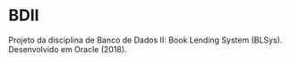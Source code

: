 # BDII

Projeto da disciplina de Banco de Dados II: Book Lending System (BLSys). Desenvolvido em Oracle (2018). 
